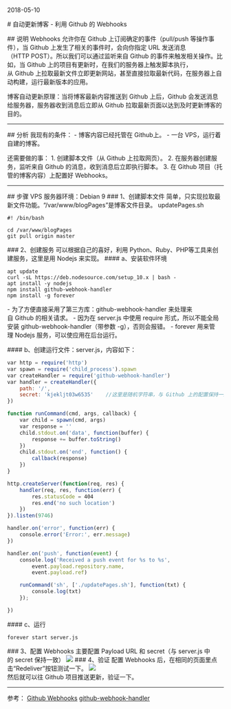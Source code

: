 2018-05-10

# 自动更新博客 - 利用 Github 的 Webhooks

## 说明
Webhooks 允许你在 Github 上订阅确定的事件（pull/push 等操作事件），当 Github 上发生了相关的事件时，会向你指定 URL 发送消息（HTTP POST）。所以我们可以通过监听来自 Github 的事件来触发相关操作。比如，当 Github 上的项目有更新时，在我们的服务器上触发脚本执行，从 Github 上拉取最新文件立即更新网站，甚至直接拉取最新代码，在服务器上自动构建，运行最新版本的应用。

博客自动更新原理：当将博客最新内容推送到 Github 上后，Github 会发送消息给服务器，服务器收到消息后立即从 Github 拉取最新页面以达到及时更新博客的目的。

------------
## 分析
我现有的条件：
- 博客内容已经托管在 Github上。
- 一台 VPS，运行着自建的博客。

还需要做的事：
1. 创建脚本文件（从 Github 上拉取网页）。
2. 在服务器创建服务，监听来自 Github 的消息，收到消息后立即执行脚本。
3. 在 Github 项目（托管的博客内容）上配置好 Webhooks。

------------
## 步骤
VPS 服务器环境：Debian 9
### 1、创建脚本文件
简单，只实现拉取最新文件功能。“/var/www/blogPages”是博客文件目录。
updatePages.sh
```shell
#! /bin/bash

cd /var/www/blogPages
git pull origin master
```
### 2、创建服务
可以根据自己的喜好，利用 Python、Ruby、PHP等工具来创建服务，这里是用 Nodejs 来实现。
#### a、安装软件环境
```shell
apt update
curl -sL https://deb.nodesource.com/setup_10.x | bash -
apt install -y nodejs
npm install github-webhook-handler
npm install -g forever
```
- 为了方便直接采用了第三方库：github-webhook-handler 来处理来自 Github 的相关请求。
- 因为在 server.js 中使用 require 形式，所以不能全局安装 github-webhook-handler（带参数 -g），否则会报错。
- forever 用来管理 Nodejs 服务，可以使应用在后台运行。

#### b、创建运行文件：server.js，内容如下：
```js
var http = require('http')
var spawn = require('child_process').spawn
var createHandler = require('github-webhook-handler')
var handler = createHandler({
    path: '/',
    secret: 'kjekljt03w6535'    //这里是随机字符串，与 Github 上的配置保持一致
})

function runCommand(cmd, args, callback) {
    var child = spawn(cmd, args)
    var response = ''
    child.stdout.on('data', function(buffer) {
        response += buffer.toString()
    })
    child.stdout.on('end', function() {
        callback(response)
    })
}

http.createServer(function(req, res) {
    handler(req, res, function(err) {
        res.statusCode = 404
        res.end('no such location')
    })
}).listen(9746)

handler.on('error', function(err) {
    console.error('Error:', err.message)
})

handler.on('push', function(event) {
    console.log('Received a push event for %s to %s',
        event.payload.repository.name,
        event.payload.ref)

    runCommand('sh', ['./updatePages.sh'], function(txt) {
        console.log(txt)
    });

})
```
#### c、运行
```shell
forever start server.js
```

### 3、配置 Webhooks
主要配置 Payload URL 和 secret（与 server.js 中的 secret 保持一致）
![](index_files/de11260d-5e03-493b-92f5-e6d8339ab12e.png)
### 4、验证
配置 Webhooks 后，在相同的页面里点击“Redeliver”按钮测试一下。
![](index_files/d6f27b37-4c46-42a3-a2c4-ff06af7376a6.png)
</br>
然后就可以往 Github 项目推送更新，验证一下。

------------
参考：
[Github Webhooks](https://developer.github.com/webhooks/#webhooks "Github Webhooks")
[github-webhook-handler](https://github.com/rvagg/github-webhook-handler "github-webhook-handler")
